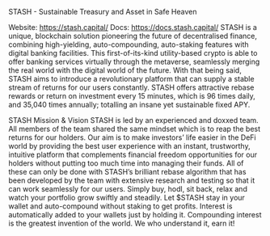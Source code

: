 STASH - Sustainable Treasury and Asset in Safe Heaven

Website: https://stash.capital/
Docs: https://docs.stash.capital/
STASH is a unique, blockchain solution pioneering the future of decentralised finance, combining high-yielding, auto-compounding, auto-staking features with digital banking facilities. This first-of-its-kind utility-based crypto is able to offer banking services virtually through the metaverse, seamlessly merging the real world with the digital world of the future. With that being said, STASH aims to introduce a revolutionary platform that can supply a stable stream of returns for our users constantly. STASH offers attractive rebase rewards or return on investment every 15 minutes, which is 96 times daily, and 35,040 times annually; totalling an insane yet sustainable fixed APY.

STASH Mission & Vision
STASH is led by an experienced and doxxed team. All members of the team shared the same mindset which is to reap the best returns for our holders. Our aim is to make investors’ life easier in the DeFi world by providing the best user experience with an instant, trustworthy, intuitive platform that complements financial freedom opportunities for our holders without putting too much time into managing their funds. All of these can only be done with STASH’s brilliant rebase algorithm that has been developed by the team with extensive research and testing so that it can work seamlessly for our users. Simply buy, hodl, sit back, relax and watch your portfolio grow swiftly and steadily. Let $STASH stay in your wallet and auto-compound without staking to get profits. Interest is automatically added to your wallets just by holding it. Compounding interest is the greatest invention of the world. We who understand it, earn it!

